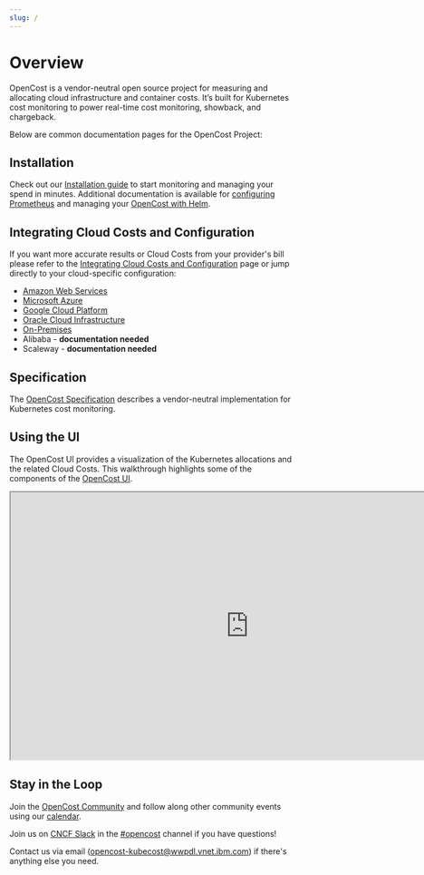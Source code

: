 ```yaml
---
slug: /
---
```


# Overview

OpenCost is a vendor-neutral open source project for measuring and allocating cloud infrastructure and container costs. It’s built for Kubernetes cost monitoring to power real-time cost monitoring, showback, and chargeback.

Below are common documentation pages for the OpenCost Project:

## Installation

Check out our [Installation guide](installation/install) to start monitoring and managing your spend in minutes. Additional documentation is available for [configuring Prometheus](installation/prometheus) and managing your [OpenCost with Helm](installation/helm).

## Integrating Cloud Costs and Configuration

If you want more accurate results or Cloud Costs from your provider's bill please refer to the [Integrating Cloud Costs and Configuration](configuration/) page or jump directly to your cloud-specific configuration:

* [Amazon Web Services](configuration/aws)
* [Microsoft Azure](configuration/azure)
* [Google Cloud Platform](configuration/gcp)
* [Oracle Cloud Infrastructure](configuration/oracle)
* [On-Premises](configuration/on-prem)
* Alibaba - **documentation needed**
* Scaleway - **documentation needed**

## Specification

The [OpenCost Specification](specification) describes a vendor-neutral implementation for Kubernetes cost monitoring.

## Using the UI

The OpenCost UI provides a visualization of the Kubernetes allocations and the related Cloud Costs. This walkthrough highlights some of the components of the [OpenCost UI](installation/ui).

<iframe width="840" height="472" src="https://www.youtube.com/embed/lCP4Ci9Kcdg?si=RuDM3e0cKNFgWvpE" title="OpenCost UI Tour" frameborder="1" allow="accelerometer; autoplay; clipboard-write; encrypted-media; gyroscope; picture-in-picture; web-share" allowfullscreen></iframe>

## Stay in the Loop

Join the [OpenCost Community](community) and follow along other community events using our [calendar](https://calendar.google.com/calendar/u/0/embed?src=c_c0f7q56e5eeod3j89bb320fvjg@group.calendar.google.com&ctz=America/Los_Angeles).

Join us on [CNCF Slack](https://slack.cncf.io/) in the [#opencost](https://cloud-native.slack.com/archives/C03D56FPD4G) channel if you have questions!

Contact us via email (opencost-kubecost@wwpdl.vnet.ibm.com) if there's anything else you need.
